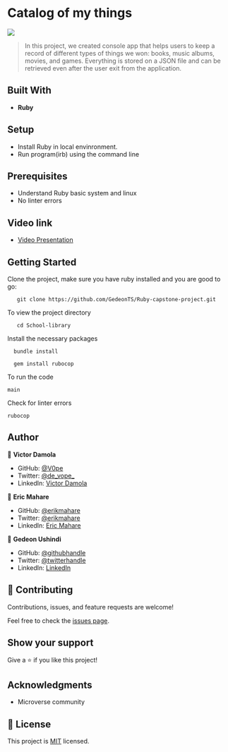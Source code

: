 # Catalog of my things
![](https://img.shields.io/badge/Microverse-blueviolet)

> In this project, we created console app that helps users to keep a record of different types of things we won: books, music albums, movies, and games. Everything is stored on a JSON file and can be retrieved even after the user exit from the application.

## Built With

- **Ruby**

## Setup

- Install Ruby in local envinronment.
- Run program(irb) using the command line

## Prerequisites
- Understand Ruby basic system and linux
- No linter errors

## Video link
- [Video Presentation](https://drive.google.com/file/d/1M8U-6YQBTusXeqdgKs2aOFI9UGJoW1qX/view?usp=sharing)
## Getting Started

Clone the project, make sure you have ruby installed and you are good to go:

```
   git clone https://github.com/GedeonTS/Ruby-capstone-project.git
   ``` 

To view the project directory

```
   cd School-library
   ```

Install the necessary packages

```
  bundle install
  
  gem install rubocop

```
To run the code

```
main
```

Check for linter errors

```
rubocop
```

## Author

👤 **Victor Damola**

- GitHub: [@V0pe](https://github.com/V0pe)
- Twitter: [@de_vope_](https://twitter.com/de_vope)
- LinkedIn: [Victor Damola](https://linkedin.com/in/victor-damola-aderibigbe-27931ab0)

👤 **Eric Mahare**

- GitHub: [@erikmahare](https://github.com/ericmahare) 
- Twitter: [@erikmahare](https://twitter.com/erikmahare) 
- LinkedIn: [Eric Mahare](https://www.linkedin.com/in/eric-mahare-358944183/) 

👤 **Gedeon Ushindi**

- GitHub: [@githubhandle](https://github.com/githubhandle)
- Twitter: [@twitterhandle](https://twitter.com/twitterhandle)
- LinkedIn: [LinkedIn](https://linkedin.com/in/linkedinhandle)


## 🤝 Contributing

Contributions, issues, and feature requests are welcome!

Feel free to check the [issues page](https://github.com/V0pe/School-library/issues).

## Show your support

Give a ⭐️ if you like this project!

## Acknowledgments

- Microverse community


## 📝 License

This project is [MIT](./MIT.md) licensed.
